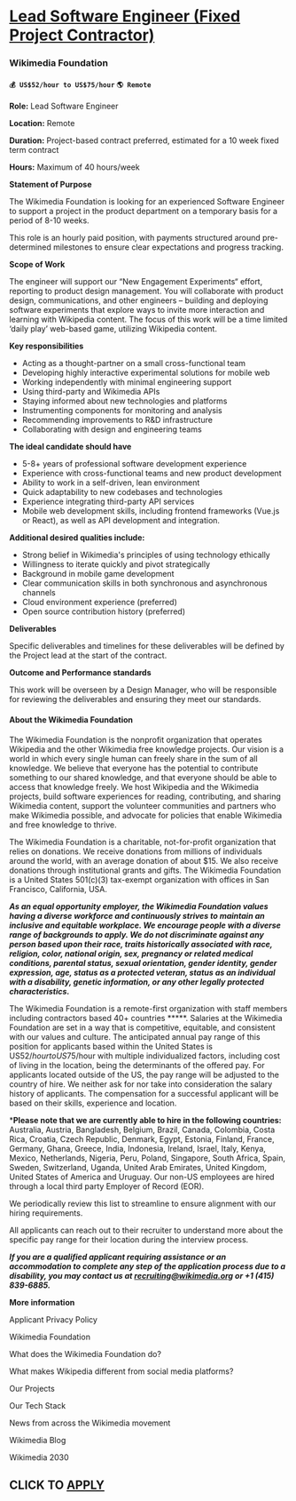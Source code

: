 # [Lead Software Engineer (Fixed Project Contractor)](https://www.remotewlb.com/apply/lead-software-engineer-fixed-project-contractor-138965)  
### Wikimedia Foundation  
#### `💰 US$52/hour to US$75/hour` `🌎 Remote`  

**Role:** Lead Software Engineer

**Location:** Remote

**Duration:** Project-based contract preferred, estimated for a 10 week fixed term contract

**Hours:** Maximum of 40 hours/week

**Statement of Purpose**

The Wikimedia Foundation is looking for an experienced Software Engineer to support a project in the product department on a temporary basis for a period of 8-10 weeks.

This role is an hourly paid position, with payments structured around pre-determined milestones to ensure clear expectations and progress tracking.

**Scope of Work**

The engineer will support our “New Engagement Experiments“ effort, reporting to product design management. You will collaborate with product design, communications, and other engineers – building and deploying software experiments that explore ways to invite more interaction and learning with Wikipedia content. The focus of this work will be a time limited ‘daily play’ web-based game, utilizing Wikipedia content.

**Key responsibilities**

  * Acting as a thought-partner on a small cross-functional team
  * Developing highly interactive experimental solutions for mobile web
  * Working independently with minimal engineering support
  * Using third-party and Wikimedia APIs
  * Staying informed about new technologies and platforms
  * Instrumenting components for monitoring and analysis
  * Recommending improvements to R&D infrastructure
  * Collaborating with design and engineering teams

**The ideal candidate should have**

  * 5-8+ years of professional software development experience
  * Experience with cross-functional teams and new product development
  * Ability to work in a self-driven, lean environment
  * Quick adaptability to new codebases and technologies
  * Experience integrating third-party API services
  * Mobile web development skills, including frontend frameworks (Vue.js or React), as well as API development and integration.

**Additional desired qualities include:**

  * Strong belief in Wikimedia's principles of using technology ethically
  * Willingness to iterate quickly and pivot strategically
  * Background in mobile game development 
  * Clear communication skills in both synchronous and asynchronous channels
  * Cloud environment experience (preferred)
  * Open source contribution history (preferred)

**Deliverables**

Specific deliverables and timelines for these deliverables will be defined by the Project lead at the start of the contract.

**Outcome and Performance standards**

This work will be overseen by a Design Manager, who will be responsible for reviewing the deliverables and ensuring they meet our standards.

#### About the Wikimedia Foundation

The Wikimedia Foundation is the nonprofit organization that operates Wikipedia and the other Wikimedia free knowledge projects. Our vision is a world in which every single human can freely share in the sum of all knowledge. We believe that everyone has the potential to contribute something to our shared knowledge, and that everyone should be able to access that knowledge freely. We host Wikipedia and the Wikimedia projects, build software experiences for reading, contributing, and sharing Wikimedia content, support the volunteer communities and partners who make Wikimedia possible, and advocate for policies that enable Wikimedia and free knowledge to thrive.

The Wikimedia Foundation is a charitable, not-for-profit organization that relies on donations. We receive donations from millions of individuals around the world, with an average donation of about $15. We also receive donations through institutional grants and gifts. The Wikimedia Foundation is a United States 501(c)(3) tax-exempt organization with offices in San Francisco, California, USA.

_**As an equal opportunity employer, the Wikimedia Foundation values having a diverse workforce and continuously strives to maintain an inclusive and equitable workplace. We encourage people with a diverse range of backgrounds to apply. We do not discriminate against any person based upon their race, traits historically associated with race, religion, color, national origin, sex, pregnancy or related medical conditions, parental status, sexual orientation, gender identity, gender expression, age, status as a protected veteran, status as an individual with a disability, genetic information, or any other legally protected characteristics.**_

The Wikimedia Foundation is a remote-first organization with staff members including contractors based 40+ countries *****. Salaries at the Wikimedia Foundation are set in a way that is competitive, equitable, and consistent with our values and culture. The anticipated annual pay range of this position for applicants based within the United States is US$52/hour to US$75/hour with multiple individualized factors, including cost of living in the location, being the determinants of the offered pay. For applicants located outside of the US, the pay range will be adjusted to the country of hire. We neither ask for nor take into consideration the salary history of applicants. The compensation for a successful applicant will be based on their skills, experience and location.

***Please note that we are currently able to hire in the following countries:** Australia, Austria, Bangladesh, Belgium, Brazil, Canada, Colombia, Costa Rica, Croatia, Czech Republic, Denmark, Egypt, Estonia, Finland, France, Germany, Ghana, Greece, India, Indonesia, Ireland, Israel, Italy, Kenya, Mexico, Netherlands, Nigeria, Peru, Poland, Singapore, South Africa, Spain, Sweden, Switzerland, Uganda, United Arab Emirates, United Kingdom, United States of America and Uruguay. Our non-US employees are hired through a local third party Employer of Record (EOR).

We periodically review this list to streamline to ensure alignment with our hiring requirements.

All applicants can reach out to their recruiter to understand more about the specific pay range for their location during the interview process.

_**If you are a qualified applicant requiring assistance or an accommodation to complete any step of the application process due to a disability, you may contact us at recruiting@wikimedia.org or +1 (415) 839-6885.**_

**More information**

Applicant Privacy Policy

Wikimedia Foundation

What does the Wikimedia Foundation do?

What makes Wikipedia different from social media platforms?

Our Projects

Our Tech Stack

News from across the Wikimedia movement

Wikimedia Blog

Wikimedia 2030

  
## CLICK TO [APPLY](https://www.remotewlb.com/apply/lead-software-engineer-fixed-project-contractor-138965)

